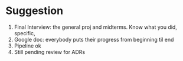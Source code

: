 # Suggestion

1. Final Interview: the general proj and midterms. Know what you did, specific, 
2. Google doc: everybody puts their progress from beginning til end
3. Pipeline ok
4. Still pending review for ADRs
